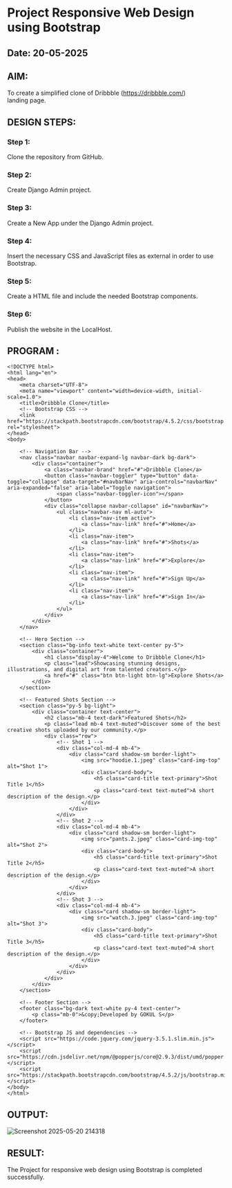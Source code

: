 # Project Responsive Web Design using Bootstrap
## Date: 20-05-2025

## AIM:
To create a simplified clone of Dribbble (https://dribbble.com/) landing page.


## DESIGN STEPS:

### Step 1:
Clone the repository from GitHub.

### Step 2:
Create Django Admin project.

### Step 3:
Create a New App under the Django Admin project.

### Step 4:
Insert the necessary CSS and JavaScript files as external in order to use Bootstrap.

### Step 5:
Create a HTML file and include the needed Bootstrap components.

### Step 6:
Publish the website in the LocalHost.

## PROGRAM :
```
<!DOCTYPE html>
<html lang="en">
<head>
    <meta charset="UTF-8">
    <meta name="viewport" content="width=device-width, initial-scale=1.0">
    <title>Dribbble Clone</title>
    <!-- Bootstrap CSS -->
    <link href="https://stackpath.bootstrapcdn.com/bootstrap/4.5.2/css/bootstrap.min.css" rel="stylesheet">
</head>
<body>

    <!-- Navigation Bar -->
    <nav class="navbar navbar-expand-lg navbar-dark bg-dark">
        <div class="container">
            <a class="navbar-brand" href="#">Dribbble Clone</a>
            <button class="navbar-toggler" type="button" data-toggle="collapse" data-target="#navbarNav" aria-controls="navbarNav" aria-expanded="false" aria-label="Toggle navigation">
                <span class="navbar-toggler-icon"></span>
            </button>
            <div class="collapse navbar-collapse" id="navbarNav">
                <ul class="navbar-nav ml-auto">
                    <li class="nav-item active">
                        <a class="nav-link" href="#">Home</a>
                    </li>
                    <li class="nav-item">
                        <a class="nav-link" href="#">Shots</a>
                    </li>
                    <li class="nav-item">
                        <a class="nav-link" href="#">Explore</a>
                    </li>
                    <li class="nav-item">
                        <a class="nav-link" href="#">Sign Up</a>
                    </li>
                    <li class="nav-item">
                        <a class="nav-link" href="#">Sign In</a>
                    </li>
                </ul>
            </div>
        </div>
    </nav>

    <!-- Hero Section -->
    <section class="bg-info text-white text-center py-5">
        <div class="container">
            <h1 class="display-4">Welcome to Dribbble Clone</h1>
            <p class="lead">Showcasing stunning designs, illustrations, and digital art from talented creators.</p>
            <a href="#" class="btn btn-light btn-lg">Explore Shots</a>
        </div>
    </section>

    <!-- Featured Shots Section -->
    <section class="py-5 bg-light">
        <div class="container text-center">
            <h2 class="mb-4 text-dark">Featured Shots</h2>
            <p class="lead mb-4 text-muted">Discover some of the best creative shots uploaded by our community.</p>
            <div class="row">
                <!-- Shot 1 -->
                <div class="col-md-4 mb-4">
                    <div class="card shadow-sm border-light">
                        <img src="hoodie.1.jpeg" class="card-img-top" alt="Shot 1">
                        <div class="card-body">
                            <h5 class="card-title text-primary">Shot Title 1</h5>
                            <p class="card-text text-muted">A short description of the design.</p>
                        </div>
                    </div>
                </div>
                <!-- Shot 2 -->
                <div class="col-md-4 mb-4">
                    <div class="card shadow-sm border-light">
                        <img src="pants.2.jpeg" class="card-img-top" alt="Shot 2">
                        <div class="card-body">
                            <h5 class="card-title text-primary">Shot Title 2</h5>
                            <p class="card-text text-muted">A short description of the design.</p>
                        </div>
                    </div>
                </div>
                <!-- Shot 3 -->
                <div class="col-md-4 mb-4">
                    <div class="card shadow-sm border-light">
                        <img src="watch.3.jpeg" class="card-img-top" alt="Shot 3">
                        <div class="card-body">
                            <h5 class="card-title text-primary">Shot Title 3</h5>
                            <p class="card-text text-muted">A short description of the design.</p>
                        </div>
                    </div>
                </div>
            </div>
        </div>
    </section>

    <!-- Footer Section -->
    <footer class="bg-dark text-white py-4 text-center">
        <p class="mb-0">&copy;Developed by GOKUL S</p>
    </footer>

    <!-- Bootstrap JS and dependencies -->
    <script src="https://code.jquery.com/jquery-3.5.1.slim.min.js"></script>
    <script src="https://cdn.jsdelivr.net/npm/@popperjs/core@2.9.3/dist/umd/popper.min.js"></script>
    <script src="https://stackpath.bootstrapcdn.com/bootstrap/4.5.2/js/bootstrap.min.js"></script>
</body>
</html>

```

## OUTPUT:

![Screenshot 2025-05-20 214318](https://github.com/user-attachments/assets/f452a646-e232-49d7-8104-062c263d0344)


## RESULT:
The Project for responsive web design using Bootstrap is completed successfully.
